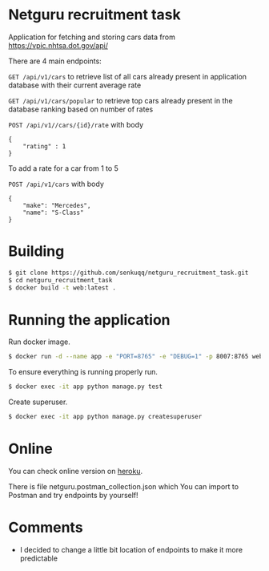 # Netguru recruitment task

Application for fetching and storing cars data from https://vpic.nhtsa.dot.gov/api/

There are 4 main endpoints:

```GET /api/v1/cars``` to retrieve list of all cars already present in application database with their current average rate

```GET /api/v1/cars/popular``` to retrieve top cars already present in the database ranking based on number of rates 

```POST /api/v1//cars/{id}/rate``` with body 
```
{ 
    "rating" : 1 
}
```
To add a rate for a car from 1 to 5

```POST /api/v1/cars``` with body 
```
{
    "make": "Mercedes",
    "name": "S-Class"
} 
```

# Building

```sh
$ git clone https://github.com/senkuqq/netguru_recruitment_task.git
$ cd netguru_recruitment_task
$ docker build -t web:latest .
```

# Running the application
Run docker image.
```sh
$ docker run -d --name app -e "PORT=8765" -e "DEBUG=1" -p 8007:8765 web:latest
```

To ensure everything is running properly run.

```sh
$ docker exec -it app python manage.py test
```
Create superuser.
```sh
$ docker exec -it app python manage.py createsuperuser
```


# Online
You can check online version on [heroku](http://netguru-recruitment-task.herokuapp.com/).

There is file netguru.postman_collection.json which You can import to Postman and try endpoints by yourself! 

# Comments
* I decided to change a little bit location of endpoints to make it more predictable
